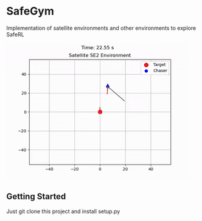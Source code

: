 # SafeGym

Implementation of satellite environments and other environments to explore SafeRL

![safegym/docs/video_lqr.gif](https://github.com/spbisc97/SafeGym/blob/main/safegym/video_lqr.gif)

## Getting Started

Just git clone this project and install setup.py 





